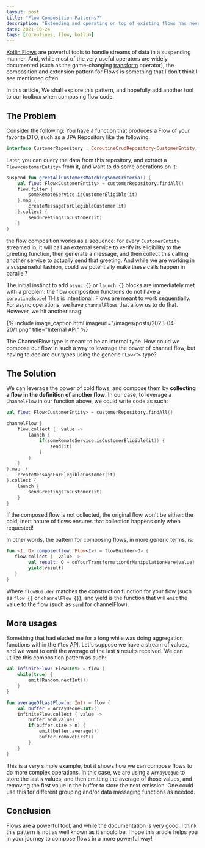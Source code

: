 ```yaml
---
layout: post
title: "Flow Composition Patterns?"
description: "Extending and operating on top of existing flows has never been easier"
date: 2021-10-24
tags: [coroutines, flow, kotlin]
---
```

[Kotlin Flows](https://kotlinlang.org/docs/flow.html) are powerful tools to handle streams of data in a suspending manner. And, while most of the very useful operators are widely documented (such as the game-changing [transform](https://kotlinlang.org/docs/flow.html#transform-operator) operator), the composition and extension pattern for Flows is something that I don't think I see mentioned often

In this article, We shall explore this pattern, and hopefully add another tool to our toolbox when composing flow code.

<!--more-->

## The Problem

Consider the following: You have a function that produces a Flow of your favorite DTO, such as a JPA Repository like the following:

```kotlin
interface CustomerRepository : CoroutineCrudRepository<CustomerEntity, String> {}
```

Later, you can query the data from this repository, and extract a `Flow<customerEntity>` from it, and want to do some operations on it:

```kotlin
suspend fun greetAllCustomersMatchingSomeCriteria() {
    val flow: Flow<CustomerEntity> = customerRepository.findAll()
    flow.filter {
        someRemoteService.isCustomerEligible(it)
    }.map {
        createMessageForElegibleCustomer(it)
    }.collect {
        sendGreetingsToCustomer(it)
    }
}
```

the flow composition works as a sequence: for every `CustomerEntity` streamed in, it will call an external service to verify its eligibility to the greeting function, then generate a message, and then collect this calling another service to actually send that greeting. And while we are working in a suspenseful fashion, could we potentially make these calls happen in parallel?

The initial instinct to add `async {}` or `launch {}` blocks are immediately met with a problem: the flow composition functions do not have a `coroutineScope`! THis is intentional: Flows are meant to work sequentially. For async operations, we have `channelFlows` that allow us to do that. However, we hit another snag:

{% include image_caption.html imageurl="/images/posts/2023-04-20/1.png" title="Internal API" %}

The ChannelFlow type is meant to be an internal type. How could we compose our flow in such a way to leverage the power of channel flow, but having to declare our types using the generic `FLow<T>` type?

## The Solution

We can leverage the power of cold flows, and compose them by **collecting a flow in the definition of another flow**. In our case, to leverage a `ChannelFlow` in our function above, we could write code as such:

```kotlin
val flow: Flow<CustomerEntity> = customerRepository.findAll()

channelFlow {
    flow.collect {  value ->
        launch {
            if(someRemoteService.isCustomerEligible(it)) {
                send(it)
            }
        }
    }
}.map  {
    createMessageForElegibleCustomer(it)
}.collect {
    launch {
        sendGreetingsToCustomer(it)
    }
}
```

If the composed flow is not collected, the original flow won't be either: the cold, inert nature of flows ensures that collection happens only when requested!

In other words, the pattern for composing flows, in more generic terms, is:

```kotlin
fun <I, O> compose(flow: Flow<I>) = flowBuilder<O> {
   flow.collect {  value ->
        val result: O = doYourTransformationOrManipulationHere(value)
        yield(result)
   }
}
```
Where `flowBuilder` matches the construction function for your flow (such as `flow {}` or `channelFlow {}`), and yield is the function that will `emit` the value to the flow (such as `send` for channelFlow).

## More usages

Something that had eluded me for a long while was doing aggregation functions within the `Flow` API. Let's suppose we have a stream of values, and we want to emit the average of the last `N` results received. We can utilize this composition pattern as such:

```kotlin
val infiniteFlow: Flow<Int> = flow {
    while(true) {
        emit(Random.nextInt())
    }
}

fun averageOfLastFlow(n: Int) = flow {
    val buffer = ArrayDeque<Int>()
    infiniteFlow.collect { value ->
        buffer.add(value)
        if(buffer.size > n) {
            emit(buffer.average())
            buffer.removeFirst()
        }
    }
}
```

This is a very simple example, but it shows how we can compose flows to do more complex operations. In this case, we are using a `ArrayDeque` to store the last `N` values, and then emitting the average of those values, and removing the first value in the buffer to store the next emission. One could use this for different grouping and/or data massaging functions as needed.

## Conclusion

Flows are a powerful tool, and while the documentation is very good, I think this pattern is not as well known as it should be. I hope this article helps you in your journey to compose flows in a more powerful way!